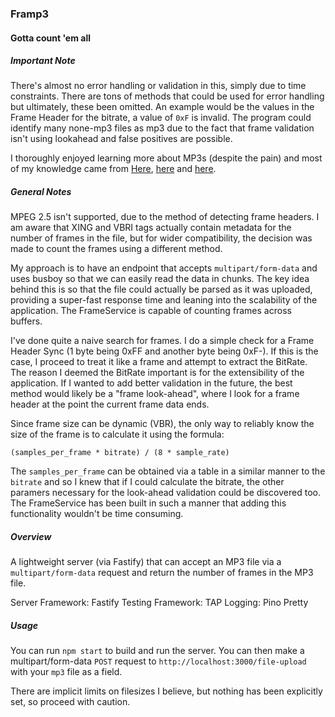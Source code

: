 ### Framp3
#### Gotta count 'em all

##### Important Note
There's almost no error handling or validation in this, simply due to time constraints. There are tons of methods that could be used for error handling but ultimately, these been omitted. An example would be the values in the Frame Header for the bitrate, a value of `0xF` is invalid. The program could identify many none-mp3 files as mp3 due to the fact that frame validation isn't using lookahead and false positives are possible.

I thoroughly enjoyed learning more about MP3s (despite the pain) and most of my knowledge came from [Here](https://www.compuphase.com/mp3/sta013.htm#:~:text=Typically%2C%20an%20MP3%20file%20stands,but%20not%20exactly%2026%20ms.), [here](http://www.multiweb.cz/twoinches/mp3inside.htm#CBR) and [here](http://www.mp3-tech.org/programmer/frame_header.html).


##### General Notes

MPEG 2.5 isn't supported, due to the method of detecting frame headers. I am aware that XING and VBRI tags actually contain metadata for the number of frames in the file, but for wider compatibility, the decision was made to count the frames using a different method.

My approach is to have an endpoint that accepts `multipart/form-data` and uses busboy so that we can easily read the data in chunks. The key idea behind this is so that the file could actually be parsed as it was uploaded, providing a super-fast response time and leaning into the scalability of the application. The FrameService is capable of counting frames across buffers.

I've done quite a naive search for frames. I do a simple check for a Frame Header Sync (1 byte being 0xFF and another byte being 0xF-). If this is the case, I proceed to treat it like a frame and attempt to extract the BitRate. The reason I deemed the BitRate important is for the extensibility of the application. If I wanted to add better validation in the future, the best method would likely be a "frame look-ahead", where I look for a frame header at the point the current frame data ends.

Since frame size can be dynamic (VBR), the only way to reliably know the size of the frame is to calculate it using the formula:

`(samples_per_frame * bitrate) / (8 * sample_rate)`

The `samples_per_frame` can be obtained via a table in a similar manner to the `bitrate` and so I knew that if I could calculate the bitrate, the other paramers necessary for the look-ahead validation could be discovered too. The FrameService has been built in such a manner that adding this functionality wouldn't be time consuming.


##### Overview

A lightweight server (via Fastify) that can accept an MP3 file via a `multipart/form-data` request and return the number of frames in the MP3 file.

Server Framework: Fastify
Testing Framework: TAP
Logging: Pino Pretty


##### Usage

You can run `npm start` to build and run the server. You can then make a multipart/form-data `POST` request to `http://localhost:3000/file-upload` with your `mp3` file as a field.

There are implicit limits on filesizes I believe, but nothing has been explicitly set, so proceed with caution.